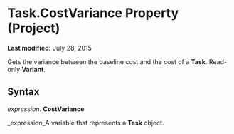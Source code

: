 
# Task.CostVariance Property (Project)

 **Last modified:** July 28, 2015

Gets the variance between the baseline cost and the cost of a  **Task**. Read-only  **Variant**.

## Syntax

 _expression_. **CostVariance**

 _expression_A variable that represents a  **Task** object.

